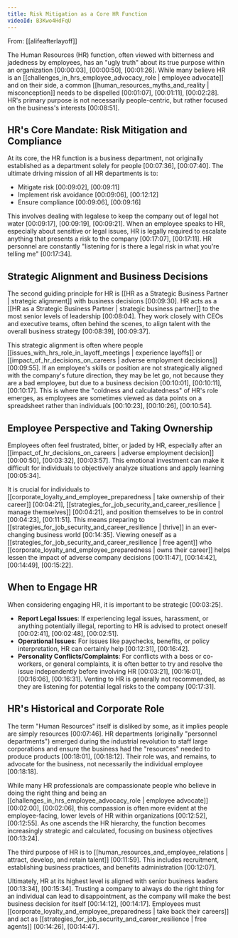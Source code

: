 ```yaml
---
title: Risk Mitigation as a Core HR Function
videoId: B3Kwo4HdFqU
---
```


From: [[alifeafterlayoff]] <br/> 

The Human Resources (HR) function, often viewed with bitterness and jadedness by employees, has an "ugly truth" about its true purpose within an organization <a class="yt-timestamp" data-t="00:00:03">[00:00:03]</a>, <a class="yt-timestamp" data-t="00:00:50">[00:00:50]</a>, <a class="yt-timestamp" data-t="00:01:26">[00:01:26]</a>. While many believe HR is an [[challenges_in_hrs_employee_advocacy_role | employee advocate]] and on their side, a common [[human_resources_myths_and_reality | misconception]] needs to be dispelled <a class="yt-timestamp" data-t="00:01:07">[00:01:07]</a>, <a class="yt-timestamp" data-t="00:01:11">[00:01:11]</a>, <a class="yt-timestamp" data-t="00:02:28">[00:02:28]</a>. HR's primary purpose is not necessarily people-centric, but rather focused on the business's interests <a class="yt-timestamp" data-t="00:08:51">[00:08:51]</a>.

## HR's Core Mandate: Risk Mitigation and Compliance

At its core, the HR function is a business department, not originally established as a department solely for people <a class="yt-timestamp" data-t="00:07:36">[00:07:36]</a>, <a class="yt-timestamp" data-t="00:07:40">[00:07:40]</a>. The ultimate driving mission of all HR departments is to:
*   Mitigate risk <a class="yt-timestamp" data-t="00:09:02">[00:09:02]</a>, <a class="yt-timestamp" data-t="00:09:11">[00:09:11]</a>
*   Implement risk avoidance <a class="yt-timestamp" data-t="00:09:06">[00:09:06]</a>, <a class="yt-timestamp" data-t="00:12:12">[00:12:12]</a>
*   Ensure compliance <a class="yt-timestamp" data-t="00:09:06">[00:09:06]</a>, <a class="yt-timestamp" data-t="00:09:16">[00:09:16]</a>

This involves dealing with legalese to keep the company out of legal hot water <a class="yt-timestamp" data-t="00:09:17">[00:09:17]</a>, <a class="yt-timestamp" data-t="00:09:19">[00:09:19]</a>, <a class="yt-timestamp" data-t="00:09:21">[00:09:21]</a>. When an employee speaks to HR, especially about sensitive or legal issues, HR is legally required to escalate anything that presents a risk to the company <a class="yt-timestamp" data-t="00:17:07">[00:17:07]</a>, <a class="yt-timestamp" data-t="00:17:11">[00:17:11]</a>. HR personnel are constantly "listening for is there a legal risk in what you're telling me" <a class="yt-timestamp" data-t="00:17:34">[00:17:34]</a>.

## Strategic Alignment and Business Decisions

The second guiding principle for HR is [[HR as a Strategic Business Partner | strategic alignment]] with business decisions <a class="yt-timestamp" data-t="00:09:30">[00:09:30]</a>. HR acts as a [[HR as a Strategic Business Partner | strategic business partner]] to the most senior levels of leadership <a class="yt-timestamp" data-t="00:08:04">[00:08:04]</a>. They work closely with CEOs and executive teams, often behind the scenes, to align talent with the overall business strategy <a class="yt-timestamp" data-t="00:08:39">[00:08:39]</a>, <a class="yt-timestamp" data-t="00:09:37">[00:09:37]</a>.

This strategic alignment is often where people [[issues_with_hrs_role_in_layoff_meetings | experience layoffs]] or [[impact_of_hr_decisions_on_careers | adverse employment decisions]] <a class="yt-timestamp" data-t="00:09:55">[00:09:55]</a>. If an employee's skills or position are not strategically aligned with the company's future direction, they may be let go, not because they are a bad employee, but due to a business decision <a class="yt-timestamp" data-t="00:10:01">[00:10:01]</a>, <a class="yt-timestamp" data-t="00:10:11">[00:10:11]</a>, <a class="yt-timestamp" data-t="00:10:17">[00:10:17]</a>. This is where the "coldness and calculatedness" of HR's role emerges, as employees are sometimes viewed as data points on a spreadsheet rather than individuals <a class="yt-timestamp" data-t="00:10:23">[00:10:23]</a>, <a class="yt-timestamp" data-t="00:10:26">[00:10:26]</a>, <a class="yt-timestamp" data-t="00:10:54">[00:10:54]</a>.

## Employee Perspective and Taking Ownership

Employees often feel frustrated, bitter, or jaded by HR, especially after an [[impact_of_hr_decisions_on_careers | adverse employment decision]] <a class="yt-timestamp" data-t="00:00:50">[00:00:50]</a>, <a class="yt-timestamp" data-t="00:03:32">[00:03:32]</a>, <a class="yt-timestamp" data-t="00:03:57">[00:03:57]</a>. This emotional investment can make it difficult for individuals to objectively analyze situations and apply learning <a class="yt-timestamp" data-t="00:05:34">[00:05:34]</a>.

It is crucial for individuals to [[corporate_loyalty_and_employee_preparedness | take ownership of their career]] <a class="yt-timestamp" data-t="00:04:21">[00:04:21]</a>, [[strategies_for_job_security_and_career_resilience | manage themselves]] <a class="yt-timestamp" data-t="00:04:21">[00:04:21]</a>, and position themselves to be in control <a class="yt-timestamp" data-t="00:04:23">[00:04:23]</a>, <a class="yt-timestamp" data-t="00:11:51">[00:11:51]</a>. This means preparing to [[strategies_for_job_security_and_career_resilience | thrive]] in an ever-changing business world <a class="yt-timestamp" data-t="00:14:35">[00:14:35]</a>. Viewing oneself as a [[strategies_for_job_security_and_career_resilience | free agent]] who [[corporate_loyalty_and_employee_preparedness | owns their career]] helps lessen the impact of adverse company decisions <a class="yt-timestamp" data-t="00:11:47">[00:11:47]</a>, <a class="yt-timestamp" data-t="00:14:42">[00:14:42]</a>, <a class="yt-timestamp" data-t="00:14:49">[00:14:49]</a>, <a class="yt-timestamp" data-t="00:15:22">[00:15:22]</a>.

## When to Engage HR

When considering engaging HR, it is important to be strategic <a class="yt-timestamp" data-t="00:03:25">[00:03:25]</a>.
*   **Report Legal Issues**: If experiencing legal issues, harassment, or anything potentially illegal, reporting to HR is advised to protect oneself <a class="yt-timestamp" data-t="00:02:41">[00:02:41]</a>, <a class="yt-timestamp" data-t="00:02:48">[00:02:48]</a>, <a class="yt-timestamp" data-t="00:02:51">[00:02:51]</a>.
*   **Operational Issues**: For issues like paychecks, benefits, or policy interpretation, HR can certainly help <a class="yt-timestamp" data-t="00:12:31">[00:12:31]</a>, <a class="yt-timestamp" data-t="00:16:42">[00:16:42]</a>.
*   **Personality Conflicts/Complaints**: For conflicts with a boss or co-workers, or general complaints, it is often better to try and resolve the issue independently before involving HR <a class="yt-timestamp" data-t="00:03:21">[00:03:21]</a>, <a class="yt-timestamp" data-t="00:16:01">[00:16:01]</a>, <a class="yt-timestamp" data-t="00:16:06">[00:16:06]</a>, <a class="yt-timestamp" data-t="00:16:31">[00:16:31]</a>. Venting to HR is generally not recommended, as they are listening for potential legal risks to the company <a class="yt-timestamp" data-t="00:17:31">[00:17:31]</a>.

## HR's Historical and Corporate Role

The term "Human Resources" itself is disliked by some, as it implies people are simply resources <a class="yt-timestamp" data-t="00:07:46">[00:07:46]</a>. HR departments (originally "personnel departments") emerged during the industrial revolution to staff large corporations and ensure the business had the "resources" needed to produce products <a class="yt-timestamp" data-t="00:18:01">[00:18:01]</a>, <a class="yt-timestamp" data-t="00:18:12">[00:18:12]</a>. Their role was, and remains, to advocate for the business, not necessarily the individual employee <a class="yt-timestamp" data-t="00:18:18">[00:18:18]</a>.

While many HR professionals are compassionate people who believe in doing the right thing and being an [[challenges_in_hrs_employee_advocacy_role | employee advocate]] <a class="yt-timestamp" data-t="00:02:00">[00:02:00]</a>, <a class="yt-timestamp" data-t="00:02:06">[00:02:06]</a>, this compassion is often more evident at the employee-facing, lower levels of HR within organizations <a class="yt-timestamp" data-t="00:12:52">[00:12:52]</a>, <a class="yt-timestamp" data-t="00:12:55">[00:12:55]</a>. As one ascends the HR hierarchy, the function becomes increasingly strategic and calculated, focusing on business objectives <a class="yt-timestamp" data-t="00:13:24">[00:13:24]</a>.

The third purpose of HR is to [[human_resources_and_employee_relations | attract, develop, and retain talent]] <a class="yt-timestamp" data-t="00:11:59">[00:11:59]</a>. This includes recruitment, establishing business practices, and benefits administration <a class="yt-timestamp" data-t="00:12:07">[00:12:07]</a>.

Ultimately, HR at its highest level is aligned with senior business leaders <a class="yt-timestamp" data-t="00:13:34">[00:13:34]</a>, <a class="yt-timestamp" data-t="00:15:34">[00:15:34]</a>. Trusting a company to always do the right thing for an individual can lead to disappointment, as the company will make the best business decision for itself <a class="yt-timestamp" data-t="00:14:12">[00:14:12]</a>, <a class="yt-timestamp" data-t="00:14:17">[00:14:17]</a>. Employees must [[corporate_loyalty_and_employee_preparedness | take back their careers]] and act as [[strategies_for_job_security_and_career_resilience | free agents]] <a class="yt-timestamp" data-t="00:14:26">[00:14:26]</a>, <a class="yt-timestamp" data-t="00:14:47">[00:14:47]</a>.